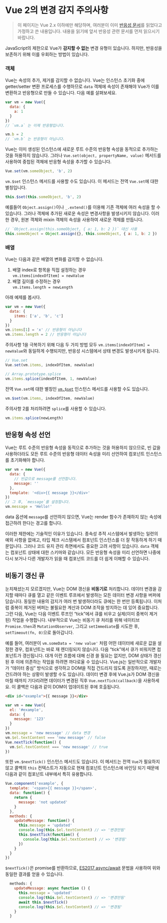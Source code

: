 # Vue 2의 변경 감지 주의사항

> 이 페이지는 Vue 2.x 이하에만 해당하며, 여러분이 이미 [반응성 문서](reactivity.md)를 읽었다고 가정하고 쓴 내용입니다. 내용을 읽기에 앞서 반응성 관련 문서를 먼저 읽으시기 바랍니다.

JavaScript의 제한으로 Vue가 **감지할 수 없는** 변경 유형이 있습니다. 하지만, 반응성을 보존하기 위해 이를 우회하는 방법이 있습니다.

### 객체

Vue는 속성의 추가, 제거를 감지할 수 없습니다. Vue는 인스턴스 초기화 중에 getter/setter 변환 프로세스를 수행하므로 `data` 객체에 속성이 존재해야 Vue가 이를 변환하고 반응형으로 만들 수 있습니다. 다음 예를 살펴보세요.

```js
var vm = new Vue({
  data: {
    a: 1
  }
})
// `vm.a` 는 이제 반응형입니다.

vm.b = 2
// `vm.b` 는 반응형이 아닙니다.
```

Vue는 이미 생성된 인스턴스에 새로운 루트 수준의 반응형 속성을 동적으로 추가하는 것을 허용하지 않습니다. 그러나 `Vue.set(object, propertyName, value)` 메서드를 사용하여 중첩된 객체에 반응형 속성을 추가할 수 있습니다.

```js
Vue.set(vm.someObject, 'b', 2)
```

`vm.$set` 인스턴스 메서드를 사용할 수도 있습니다. 이 메서드는 전역 `Vue.set`에 대한 별칭입니다.

```js
this.$set(this.someObject, 'b', 2)
```

예를들어 `Object.assign()`이나 `_.extend()`를 이용해 기존 객체에 여러 속성을 할 수 있습니다. 그러나 객체에 추가된 새로운 속성은 변경사항을 발생시키지 않습니다. 이러한 경우, 원본 객체와 mixin 객체의 속성을 사용하여 새로운 객체를 만듭니다.

```js
// `Object.assign(this.someObject, { a: 1, b: 2 })` 대신 사용
this.someObject = Object.assign({}, this.someObject, { a: 1, b: 2 })
```

### 배열

Vue는 다음과 같은 배열의 변화를 감지할 수 없습니다.

1. 배열 index로 항목을 직접 설정하는 경우<br>`vm.items[indexOfItem] = newValue`
2. 배열 길이를 수정하는 경우<br>`vm.items.length = newLength`

아래 예제를 봅시다.

```js
var vm = new Vue({
  data: {
    items: ['a', 'b', 'c']
  }
})
vm.items[1] = 'x' // 반응형이 아닙니다
vm.items.length = 2 // 반응형이 아닙니다
```

주의사항 1을 극복하기 위해 다음 두 가지 방법 모두 `vm.items[indexOfItem] = newValue`와 동일하게 수행되지만, 반응성 시스템에서 상태 변경도 발생시키게 됩니다.

```js
// Vue.set
Vue.set(vm.items, indexOfItem, newValue)
```

```js
// Array.prototype.splice
vm.items.splice(indexOfItem, 1, newValue)
```

전역 `Vue.set`에 대한 별칭인 [`vm.$set`](https://vuejs.org/v2/api/#vm-set) 인스턴스 메서드를 사용할 수도 있습니다.

```js
vm.$set(vm.items, indexOfItem, newValue)
```

주의사항 2를 처리하려면 `splice`를 사용할 수 있습니다.

```js
vm.items.splice(newLength)
```

## 반응형 속성 선언

Vue는 루트 수준의 반응형 속성을 동적으로 추가하는 것을 허용하지 않으므로, 빈 값을 사용하더라도 모든 루트 수준의 반응형 데이터 속성을 미리 선언하여 컴포넌트 인스턴스를 초기화해야 합니다.

```js
var vm = new Vue({
  data: {
    // 빈값으로 message를 선언합니다.
    message: ''
  },
  template: '<div>{{ message }}</div>'
})
// 그 후, `message`를 설정합니다.
vm.message = 'Hello!'
```

data 옵션에 `message`를 선언하지 않으면, Vue는 render 함수가 존재하지 않는 속성에 접근하려 한다는 경고를 합니다.

이러한 제한에는 기술적인 이유가 있습니다. 종속성 추적 시스템에서 발생하는 일련의 예외 사항을 없애고, 타입 체크 시스템에서 컴포넌트 인스턴스를 더 잘 작동하게 하기 때문입니다. 그러나 코드 유지 관리 측면에서도 중요한 고려 사항이 있습니다. <code>data</code> 객체는 컴포넌트 상태에 대한 스키마와 같습니다. 모든 반응형 속성을 미리 선언하면 나중에 다시 보거나 다른 개발자가 읽을 때 컴포넌트 코드를 더 쉽게 이해할 수 있습니다.

## 비동기 갱신 큐

눈치채셨는지 모르겠지만, Vue는 DOM 갱신을 **비동기로** 처리합니다. 데이터 변경을 감지할 때마다 큐를 열고 같은 이벤트 루프에서 발생하는 모든 데이터 변경 사항을 버퍼에 담습니다. 동일한 내용의 감지가 여러 번 발생하더라도 큐에는 한 번만 등록됩니다. 이처럼 중복이 제거된 버퍼는 불필요한 계산과 DOM 조작을 방지하는 데 있어 중요합니다. 그런 다음, Vue는 다음 이벤트 루프인 “tick”에서 큐를 비우고 실제(이미 중복이 제거된) 작업을 수행합니다. 내부적으로 Vue는 비동기 큐 처리를 위해 네이티브 `Promise.then`과 `MutationObserver`, 그리고 `setImmediate`를 시도한 후, `setTimeout(fn, 0)`으로 돌아갑니다.

예를 들어, 여러분이 `vm.someData = 'new value'` 처럼 어떤 데이터에 새로운 값을 설정한 경우, 컴포넌트는 바로 재 렌더링되지 않습니다. 다음 “tick”에서 큐가 비워지면 컴포넌트가 갱신됩니다. 대개 이런 흐름에 대해 신경 쓸 필요는 없지만, DOM 상태가 갱신된 후 이에 의존하는 작업을 하려면 까다로울 수 있습니다. Vue.js는 일반적으로 개발자가 “데이터 중심” 방식으로 생각하고 DOM을 직접 건드리지 않도록 권장하지만, 때로는 건드려야 하는 상황이 발생할 수도 있습니다. 데이터 변경 후에 Vue.js가 DOM 갱신을 마칠 때까지 기다리려면 데이터가 변경된 직후 `Vue.nextTick(callback)`을 사용하세요. 이 콜백은 다음과 같이 DOM이 업데이트된 후에 호출됩니다.

```html
<div id="example">{{ message }}</div>
```

```js
var vm = new Vue({
  el: '#example',
  data: {
    message: '123'
  }
})
vm.message = 'new message' // data 변경
vm.$el.textContent === 'new message' // false
Vue.nextTick(function() {
  vm.$el.textContent === 'new message' // true
})
```

또한 `vm.$nextTick()` 인스턴스 메서드도 있습니다. 이 메서드는 전역 `Vue`가 필요하지 않고 콜백의 `this` 컨텍스트가 자동으로 현재 컴포넌트 인스턴스에 바인딩 되기 때문에 다음과 같이 컴포넌트 내부에서 특히 유용합니다.

```js
Vue.component('example', {
  template: '<span>{{ message }}</span>',
  data: function() {
    return {
      message: 'not updated'
    }
  },
  methods: {
    updateMessage: function() {
      this.message = 'updated'
      console.log(this.$el.textContent) // => '변경안됨'
      this.$nextTick(function() {
        console.log(this.$el.textContent) // => '변경됨'
      })
    }
  }
})
```

`$nextTick()`은 promise를 반환하므로, [ES2017 async/await](https://developer.mozilla.org/en-US/docs/Web/JavaScript/Reference/Statements/async_function) 문법을 사용하여 위와 동일한 결과를 얻을 수 있습니다.

```js
  methods: {
    updateMessage: async function () {
      this.message = 'updated'
      console.log(this.$el.textContent) // => '변경안됨'
      await this.$nextTick()
      console.log(this.$el.textContent) // => '변경됨'
    }
  }
```
